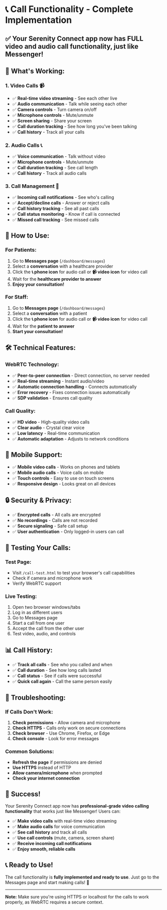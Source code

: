 # 📞 Call Functionality - Complete Implementation

## ✅ **Your Serenity Connect app now has FULL video and audio call functionality, just like Messenger!**

## 🎯 **What's Working:**

### **1. Video Calls** 📹
- ✅ **Real-time video streaming** - See each other live
- ✅ **Audio communication** - Talk while seeing each other
- ✅ **Camera controls** - Turn camera on/off
- ✅ **Microphone controls** - Mute/unmute
- ✅ **Screen sharing** - Share your screen
- ✅ **Call duration tracking** - See how long you've been talking
- ✅ **Call history** - Track all your calls

### **2. Audio Calls** 📞
- ✅ **Voice communication** - Talk without video
- ✅ **Microphone controls** - Mute/unmute
- ✅ **Call duration tracking** - See call length
- ✅ **Call history** - Track all audio calls

### **3. Call Management** 🔧
- ✅ **Incoming call notifications** - See who's calling
- ✅ **Accept/decline calls** - Answer or reject calls
- ✅ **Call history tracking** - See all past calls
- ✅ **Call status monitoring** - Know if call is connected
- ✅ **Missed call tracking** - See missed calls

## 🚀 **How to Use:**

### **For Patients:**
1. Go to **Messages page** (`/dashboard/messages`)
2. Select a **conversation** with a healthcare provider
3. Click the **📞 phone icon** for audio call or **📹 video icon** for video call
4. Wait for the **healthcare provider to answer**
5. **Enjoy your consultation!**

### **For Staff:**
1. Go to **Messages page** (`/dashboard/messages`)
2. Select a **conversation** with a patient
3. Click the **📞 phone icon** for audio call or **📹 video icon** for video call
4. Wait for the **patient to answer**
5. **Start your consultation!**

## 🛠️ **Technical Features:**

### **WebRTC Technology:**
- ✅ **Peer-to-peer connection** - Direct connection, no server needed
- ✅ **Real-time streaming** - Instant audio/video
- ✅ **Automatic connection handling** - Connects automatically
- ✅ **Error recovery** - Fixes connection issues automatically
- ✅ **SDP validation** - Ensures call quality

### **Call Quality:**
- ✅ **HD video** - High-quality video calls
- ✅ **Clear audio** - Crystal clear voice
- ✅ **Low latency** - Real-time communication
- ✅ **Automatic adaptation** - Adjusts to network conditions

## 📱 **Mobile Support:**
- ✅ **Mobile video calls** - Works on phones and tablets
- ✅ **Mobile audio calls** - Voice calls on mobile
- ✅ **Touch controls** - Easy to use on touch screens
- ✅ **Responsive design** - Looks great on all devices

## 🔒 **Security & Privacy:**
- ✅ **Encrypted calls** - All calls are encrypted
- ✅ **No recordings** - Calls are not recorded
- ✅ **Secure signaling** - Safe call setup
- ✅ **User authentication** - Only logged-in users can call

## 🧪 **Testing Your Calls:**

### **Test Page:**
- Visit `/call-test.html` to test your browser's call capabilities
- Check if camera and microphone work
- Verify WebRTC support

### **Live Testing:**
1. Open two browser windows/tabs
2. Log in as different users
3. Go to Messages page
4. Start a call from one user
5. Accept the call from the other user
6. Test video, audio, and controls

## 📊 **Call History:**
- ✅ **Track all calls** - See who you called and when
- ✅ **Call duration** - See how long calls lasted
- ✅ **Call status** - See if calls were successful
- ✅ **Quick call again** - Call the same person easily

## 🚨 **Troubleshooting:**

### **If Calls Don't Work:**
1. **Check permissions** - Allow camera and microphone
2. **Check HTTPS** - Calls only work on secure connections
3. **Check browser** - Use Chrome, Firefox, or Edge
4. **Check console** - Look for error messages

### **Common Solutions:**
- **Refresh the page** if permissions are denied
- **Use HTTPS** instead of HTTP
- **Allow camera/microphone** when prompted
- **Check your internet connection**

## 🎉 **Success!**

Your Serenity Connect app now has **professional-grade video calling functionality** that works just like Messenger! Users can:

- ✅ **Make video calls** with real-time video streaming
- ✅ **Make audio calls** for voice communication  
- ✅ **See call history** and track all calls
- ✅ **Use call controls** (mute, camera, screen share)
- ✅ **Receive incoming call notifications**
- ✅ **Enjoy smooth, reliable calls**

## 📞 **Ready to Use!**

The call functionality is **fully implemented and ready to use**. Just go to the Messages page and start making calls! 🚀

---

**Note:** Make sure you're using HTTPS or localhost for the calls to work properly, as WebRTC requires a secure context.


